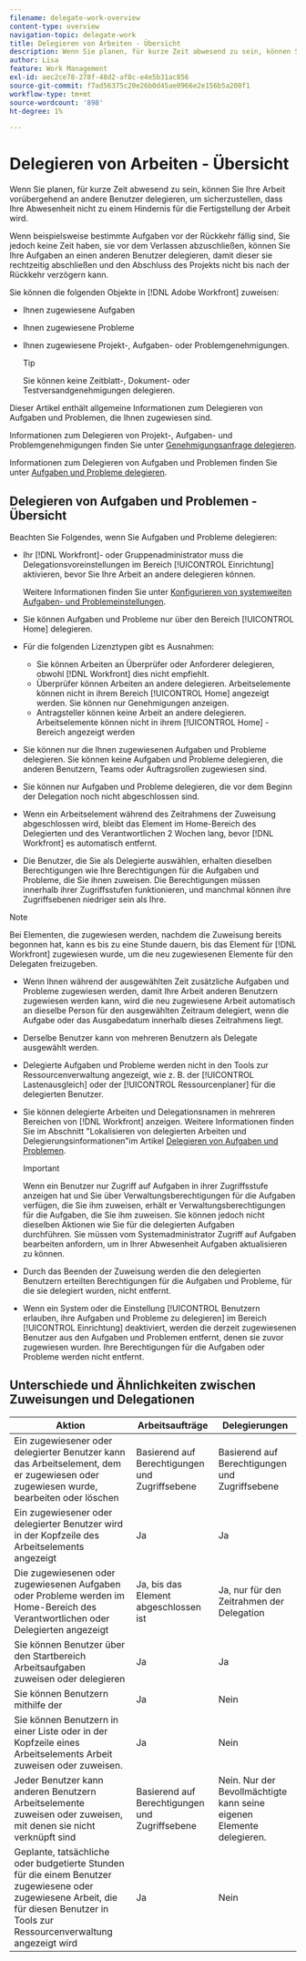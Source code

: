 ```yaml
---
filename: delegate-work-overview
content-type: overview
navigation-topic: delegate-work
title: Delegieren von Arbeiten - Übersicht
description: Wenn Sie planen, für kurze Zeit abwesend zu sein, können Sie Ihre Arbeit vorübergehend an andere Benutzer delegieren, um sicherzustellen, dass Ihre Abwesenheit nicht zu einem Hindernis für die Fertigstellung der Arbeit wird.
author: Lisa
feature: Work Management
exl-id: aec2ce78-278f-48d2-af8c-e4e5b31ac856
source-git-commit: f7ad56375c20e26b0d45ae0966e2e156b5a200f1
workflow-type: tm+mt
source-wordcount: '898'
ht-degree: 1%

---
```


# Delegieren von Arbeiten - Übersicht

Wenn Sie planen, für kurze Zeit abwesend zu sein, können Sie Ihre Arbeit vorübergehend an andere Benutzer delegieren, um sicherzustellen, dass Ihre Abwesenheit nicht zu einem Hindernis für die Fertigstellung der Arbeit wird.

Wenn beispielsweise bestimmte Aufgaben vor der Rückkehr fällig sind, Sie jedoch keine Zeit haben, sie vor dem Verlassen abzuschließen, können Sie Ihre Aufgaben an einen anderen Benutzer delegieren, damit dieser sie rechtzeitig abschließen und den Abschluss des Projekts nicht bis nach der Rückkehr verzögern kann.

Sie können die folgenden Objekte in [!DNL Adobe Workfront] zuweisen:

<!--
  <li data-mc-conditions="QuicksilverOrClassic.Draft mode"> <p>Projects where you are designated as the Project Owner (not yet, not for the MVP)</p> </li>
  -->

* Ihnen zugewiesene Aufgaben
* Ihnen zugewiesene Probleme
* Ihnen zugewiesene Projekt-, Aufgaben- oder Problemgenehmigungen.

  >[!TIP]
  >
  >   Sie können keine Zeitblatt-, Dokument- oder Testversandgenehmigungen delegieren.


Dieser Artikel enthält allgemeine Informationen zum Delegieren von Aufgaben und Problemen, die Ihnen zugewiesen sind.

Informationen zum Delegieren von Projekt-, Aufgaben- und Problemgenehmigungen finden Sie unter [Genehmigungsanfrage delegieren](../../review-and-approve-work/manage-approvals/delegate-approval-requests.md).

Informationen zum Delegieren von Aufgaben und Problemen finden Sie unter [Aufgaben und Probleme delegieren](../../manage-work/delegate-work/how-to-delegate-work.md).

## Delegieren von Aufgaben und Problemen - Übersicht

Beachten Sie Folgendes, wenn Sie Aufgaben und Probleme delegieren:

* Ihr [!DNL Workfront]- oder Gruppenadministrator muss die Delegationsvoreinstellungen im Bereich [!UICONTROL Einrichtung] aktivieren, bevor Sie Ihre Arbeit an andere delegieren können.

  Weitere Informationen finden Sie unter [Konfigurieren von systemweiten Aufgaben- und Problemeinstellungen](../../administration-and-setup/set-up-workfront/configure-system-defaults/set-task-issue-preferences.md).

* Sie können Aufgaben und Probleme nur über den Bereich [!UICONTROL Home] delegieren.
* Für die folgenden Lizenztypen gibt es Ausnahmen:

   * Sie können Arbeiten an Überprüfer oder Anforderer delegieren, obwohl [!DNL Workfront] dies nicht empfiehlt.
   * Überprüfer können Arbeiten an andere delegieren. Arbeitselemente können nicht in ihrem Bereich [!UICONTROL Home] angezeigt werden. Sie können nur Genehmigungen anzeigen.
   * Antragsteller können keine Arbeit an andere delegieren. Arbeitselemente können nicht in ihrem [!UICONTROL Home] -Bereich angezeigt werden
* Sie können nur die Ihnen zugewiesenen Aufgaben und Probleme delegieren. Sie können keine Aufgaben und Probleme delegieren, die anderen Benutzern, Teams oder Auftragsrollen zugewiesen sind.
* Sie können nur Aufgaben und Probleme delegieren, die vor dem Beginn der Delegation noch nicht abgeschlossen sind.
* Wenn ein Arbeitselement während des Zeitrahmens der Zuweisung abgeschlossen wird, bleibt das Element im Home-Bereich des Delegierten und des Verantwortlichen 2 Wochen lang, bevor [!DNL Workfront] es automatisch entfernt.
* Die Benutzer, die Sie als Delegierte auswählen, erhalten dieselben Berechtigungen wie Ihre Berechtigungen für die Aufgaben und Probleme, die Sie ihnen zuweisen. Die Berechtigungen müssen innerhalb ihrer Zugriffsstufen funktionieren, und manchmal können ihre Zugriffsebenen niedriger sein als Ihre.

>[!NOTE]
>
>  Bei Elementen, die zugewiesen werden, nachdem die Zuweisung bereits begonnen hat, kann es bis zu eine Stunde dauern, bis das Element für [!DNL Workfront] zugewiesen wurde, um die neu zugewiesenen Elemente für den Delegaten freizugeben.

* Wenn Ihnen während der ausgewählten Zeit zusätzliche Aufgaben und Probleme zugewiesen werden, damit Ihre Arbeit anderen Benutzern zugewiesen werden kann, wird die neu zugewiesene Arbeit automatisch an dieselbe Person für den ausgewählten Zeitraum delegiert, wenn die Aufgabe oder das Ausgabedatum innerhalb dieses Zeitrahmens liegt.
* Derselbe Benutzer kann von mehreren Benutzern als Delegate ausgewählt werden.
* Delegierte Aufgaben und Probleme werden nicht in den Tools zur Ressourcenverwaltung angezeigt, wie z. B. der [!UICONTROL Lastenausgleich] oder der [!UICONTROL Ressourcenplaner] für die delegierten Benutzer.
* Sie können delegierte Arbeiten und Delegationsnamen in mehreren Bereichen von [!DNL Workfront] anzeigen. Weitere Informationen finden Sie im Abschnitt &quot;Lokalisieren von delegierten Arbeiten und Delegierungsinformationen&quot;im Artikel [Delegieren von Aufgaben und Problemen](../delegate-work/how-to-delegate-work.md).


  >[!IMPORTANT]
  >
  >  Wenn ein Benutzer nur Zugriff auf Aufgaben in ihrer Zugriffsstufe anzeigen hat und Sie über Verwaltungsberechtigungen für die Aufgaben verfügen, die Sie ihm zuweisen, erhält er Verwaltungsberechtigungen für die Aufgaben, die Sie ihm zuweisen. Sie können jedoch nicht dieselben Aktionen wie Sie für die delegierten Aufgaben durchführen. Sie müssen vom Systemadministrator Zugriff auf Aufgaben bearbeiten anfordern, um in Ihrer Abwesenheit Aufgaben aktualisieren zu können.

* Durch das Beenden der Zuweisung werden die den delegierten Benutzern erteilten Berechtigungen für die Aufgaben und Probleme, für die sie delegiert wurden, nicht entfernt.
* Wenn ein System oder die Einstellung [!UICONTROL Benutzern erlauben, ihre Aufgaben und Probleme zu delegieren] im Bereich [!UICONTROL Einrichtung] deaktiviert, werden die derzeit zugewiesenen Benutzer aus den Aufgaben und Problemen entfernt, denen sie zuvor zugewiesen wurden. Ihre Berechtigungen für die Aufgaben oder Probleme werden nicht entfernt.

## Unterschiede und Ähnlichkeiten zwischen Zuweisungen und Delegationen

| Aktion | Arbeitsaufträge | Delegierungen |
|--------------------------------------------------------------------------------------------------------------------------------|---------------------------------------|-----------------------------------------------------|
| Ein zugewiesener oder delegierter Benutzer kann das Arbeitselement, dem er zugewiesen oder zugewiesen wurde, bearbeiten oder löschen | Basierend auf Berechtigungen und Zugriffsebene | Basierend auf Berechtigungen und Zugriffsebene |
| Ein zugewiesener oder delegierter Benutzer wird in der Kopfzeile des Arbeitselements angezeigt | Ja | Ja |
| Die zugewiesenen oder zugewiesenen Aufgaben oder Probleme werden im Home-Bereich des Verantwortlichen oder Delegierten angezeigt | Ja, bis das Element abgeschlossen ist | Ja, nur für den Zeitrahmen der Delegation |
| Sie können Benutzer über den Startbereich Arbeitsaufgaben zuweisen oder delegieren | Ja | Ja |
| Sie können Benutzern mithilfe der | Ja | Nein |
| Sie können Benutzern in einer Liste oder in der Kopfzeile eines Arbeitselements Arbeit zuweisen oder zuweisen. | Ja | Nein |
| Jeder Benutzer kann anderen Benutzern Arbeitselemente zuweisen oder zuweisen, mit denen sie nicht verknüpft sind | Basierend auf Berechtigungen und Zugriffsebene | Nein. Nur der Bevollmächtigte kann seine eigenen Elemente delegieren. |
| Geplante, tatsächliche oder budgetierte Stunden für die einem Benutzer zugewiesene oder zugewiesene Arbeit, die für diesen Benutzer in Tools zur Ressourcenverwaltung angezeigt wird | Ja | Nein |
